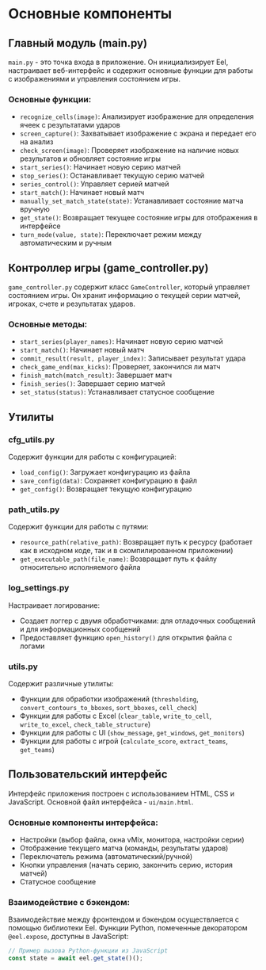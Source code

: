 # Основные компоненты

## Главный модуль (main.py)

`main.py` - это точка входа в приложение. Он инициализирует Eel, настраивает веб-интерфейс и содержит основные функции для работы с изображениями и управления состоянием игры.

### Основные функции:
- `recognize_cells(image)`: Анализирует изображение для определения ячеек с результатами ударов
- `screen_capture()`: Захватывает изображение с экрана и передает его на анализ
- `check_screen(image)`: Проверяет изображение на наличие новых результатов и обновляет состояние игры
- `start_series()`: Начинает новую серию матчей
- `stop_series()`: Останавливает текущую серию матчей
- `series_control()`: Управляет серией матчей
- `start_match()`: Начинает новый матч
- `manually_set_match_state(state)`: Устанавливает состояние матча вручную
- `get_state()`: Возвращает текущее состояние игры для отображения в интерфейсе
- `turn_mode(value, state)`: Переключает режим между автоматическим и ручным

## Контроллер игры (game_controller.py)

`game_controller.py` содержит класс `GameController`, который управляет состоянием игры. Он хранит информацию о текущей серии матчей, игроках, счете и результатах ударов.

### Основные методы:
- `start_series(player_names)`: Начинает новую серию матчей
- `start_match()`: Начинает новый матч
- `commit_result(result, player_index)`: Записывает результат удара
- `check_game_end(max_kicks)`: Проверяет, закончился ли матч
- `finish_match(match_result)`: Завершает матч
- `finish_series()`: Завершает серию матчей
- `set_status(status)`: Устанавливает статусное сообщение

## Утилиты

### cfg_utils.py
Содержит функции для работы с конфигурацией:
- `load_config()`: Загружает конфигурацию из файла
- `save_config(data)`: Сохраняет конфигурацию в файл
- `get_config()`: Возвращает текущую конфигурацию

### path_utils.py
Содержит функции для работы с путями:
- `resource_path(relative_path)`: Возвращает путь к ресурсу (работает как в исходном коде, так и в скомпилированном приложении)
- `get_executable_path(file_name)`: Возвращает путь к файлу относительно исполняемого файла

### log_settings.py
Настраивает логирование:
- Создает логгер с двумя обработчиками: для отладочных сообщений и для информационных сообщений
- Предоставляет функцию `open_history()` для открытия файла с логами

### utils.py
Содержит различные утилиты:
- Функции для обработки изображений (`thresholding`, `convert_contours_to_bboxes`, `sort_bboxes`, `cell_check`)
- Функции для работы с Excel (`clear_table`, `write_to_cell`, `write_to_excel`, `check_table_structure`)
- Функции для работы с UI (`show_message`, `get_windows`, `get_monitors`)
- Функции для работы с игрой (`calculate_score`, `extract_teams`, `get_teams`)

## Пользовательский интерфейс

Интерфейс приложения построен с использованием HTML, CSS и JavaScript. Основной файл интерфейса - `ui/main.html`.

### Основные компоненты интерфейса:
- Настройки (выбор файла, окна vMix, монитора, настройки серии)
- Отображение текущего матча (команды, результаты ударов)
- Переключатель режима (автоматический/ручной)
- Кнопки управления (начать серию, закончить серию, история матчей)
- Статусное сообщение

### Взаимодействие с бэкендом:
Взаимодействие между фронтендом и бэкендом осуществляется с помощью библиотеки Eel. Функции Python, помеченные декоратором `@eel.expose`, доступны в JavaScript:

```javascript
// Пример вызова Python-функции из JavaScript
const state = await eel.get_state()();
```
